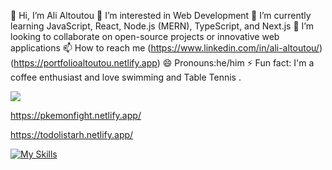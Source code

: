 


👋 Hi, I’m Ali Altoutou
👀 I’m interested in Web Development
🌱 I’m currently learning JavaScript, React, Node.js (MERN), TypeScript, and Next.js
💞️ I’m looking to collaborate on open-source projects or innovative web applications
📫 How to reach me (https://www.linkedin.com/in/ali-altoutou/) (https://portfolioaltoutou.netlify.app)
😄 Pronouns:he/him
⚡ Fun fact: I'm a coffee enthusiast and love swimming and Table Tennis .



<a href="https://visitcount.itsvg.in">
  <img src="https://visitcount.itsvg.in/api?id=aliwdg16&label=Profile%20Views&color=1&icon=0&pretty=false" />
</a>


<!---
Aliwdg16/Aliwdg16 is a ✨ special ✨ repository because its `README.md` (this file) appears on your GitHub profile.
You can click the Preview link to take a look at your changes.
--->
https://pkemonfight.netlify.app/

https://todolistarh.netlify.app/




[![My Skills](https://skillicons.dev/icons?i=aws,html,css,JavaScript,react,vite,nodejs,npm,figma,git,github,mongodb,materialui,netlify,vscode,gmail,windows,linkedin,flutter&perline=3)](https://skillicons.dev)


